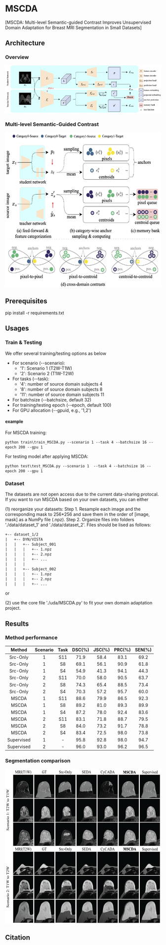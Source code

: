 # MSCDA

[MSCDA: Multi-level Semantic-guided Contrast Improves Unsupervised Domain Adaptation for Breast MRI Segmentation in Small Datasets]

## Architecture

### Overview

![MSCDA](https://github.com/ShengKuangCN/MSCDA/blob/main/figures/architecture.png)

### Multi-level Semantic-Guided Contrast

<img src="https://github.com/ShengKuangCN/MSCDA/blob/main/figures/multi_level_semantic_guided_contrast.png?raw=true" width="550" height="500" />

## Prerequisites

  pip install -r requirements.txt

## Usages

### Train & Testing
We offer several training/testing options as below
* For scenario (--scenario): 
   * '1': Scenario 1 (T2W-T1W)
   * '2': Scenario 2 (T1W-T2W)
* For tasks (--task): 
   * '4': number of source domain subjects 4
   * '8': number of source domain subjects 8
   * '11': number of source domain subjects 11
* For batchsize (--batchsize, default 32)
* For training/testing epoch (--epoch, default 100)
* For GPU allocation (--gpuid, e.g., '1,2')


#### example
For MSCDA training:
    
    python train\train_MSCDA.py --scenario 1 --task 4 --batchsize 16 --epoch 200 --gpu 1

For testing model after applying MSCDA:

    python test\test_MSCDA.py --scenario 1  --task 4 --batchsize 16 --epoch 200 --gpu 1

### Dataset
The datasets are not open access due to the current data-sharing protocal. If you want to run MSCDA based on your own datasets, you can either 
 
(1) reorganize your datasets:
  Step 1. Resample each image and the corresponding mask to 256*256 and save them in the order of [image, mask] as a NumPy file (.npz).
  Step 2. Organize files into folders './data/dataset_1' and './data/dataset_2'. Files should be lised as follows:
    
    +-- dataset_1/2
    |   +-- DYN/VISTA
    |   |   +-- Subject_001
    |   |   |   +-- 1.npz
    |   |   |   +-- 2.npz
    |   |   |   +-- ...
    |   |   |
    |   |   +-- Subject_002
    |   |   |   +-- 1.npz
    |   |   |   +-- 2.npz
    |   |   |   +-- ...
    
 or
 
 (2) use the core file './uda/MSCDA.py' to fit your own domain adaptation project.
 
## Results

### Method performance

Method | Scenario | Task | DSC(%) | JSC(%) | PRC(%) | SEN(%)
:---: | :---: | :---: | :---: | :---: | :---: | :---:
Src-Only  | 1 | S11 | 71.9 | 58.4 | 83.1 | 69.2
Src-Only  | 1 | S8 | 69.1 | 56.1 | 90.9 | 61.8
Src-Only  | 1 | S4 | 54.9 | 41.3 | 94.1 | 44.3
Src-Only  | 2 | S11 | 70.0 | 58.0 | 90.5 | 63.7
Src-Only  | 2 | S8 | 74.3 | 65.4 | 88.5 | 73.4
Src-Only  | 2 | S4 | 70.3 | 57.2 | 95.7 | 60.0
MSCDA  | 1 | S11 | 88.6 | 79.9 | 86.5 | 92.3
MSCDA  | 1 | S8 | 89.2 | 81.0 | 89.3 | 89.9
MSCDA  | 1 | S4 | 87.2 | 78.0 | 92.4 | 83.6
MSCDA  | 2 | S11 | 83.1 | 71.8 | 88.7 | 79.5
MSCDA  | 2 | S8 | 84.0 | 73.2 | 91.7 | 78.8
MSCDA  | 2 | S4 | 83.4 | 72.5 | 98.0 | 73.8
Supervised | 1 | - | 95.8 | 92.8 | 98.0 | 94.7 
Supervised | 2 | - | 96.0 | 93.0 | 96.2 | 96.5

### Segmentation comparison

<img src="https://github.com/ShengKuangCN/MSCDA/blob/main/figures/seg.png?raw=true" width="550" height="500" />

### 

## Citation


